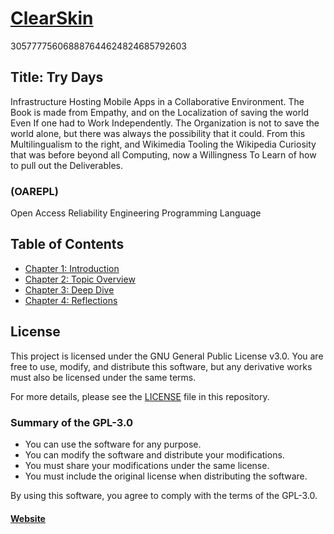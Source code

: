 # [ClearSkin](https://github.com/thaumaturgists/envisioning)
305777756068887644624824685792603
## Title: Try Days
Infrastructure Hosting Mobile Apps in a Collaborative Environment.
The Book is made from Empathy, and on the Localization of saving the world Even If one had to Work Independently. 
The Organization is not to save the world alone, but there was always the possibility that it could. 
From this Multilingualism to the right, and Wikimedia Tooling the Wikipedia Curiosity that was before beyond all Computing, now a Willingness To Learn of how to pull out the Deliverables.
### (OAREPL)
Open Access Reliability Engineering Programming Language

## Table of Contents
- [Chapter 1: Introduction](chapters/heterioneer1.md)
- [Chapter 2: Topic Overview](chapters/heterioneer2.md)
- [Chapter 3: Deep Dive](chapters/heterioneer3.md)
- [Chapter 4: Reflections](chapters/heterioneer4.md)

## License

This project is licensed under the GNU General Public License v3.0. You are free to use, modify, and distribute this software, but any derivative works must also be licensed under the same terms.

For more details, please see the [LICENSE](LICENSE) file in this repository.

### Summary of the GPL-3.0

- You can use the software for any purpose.
- You can modify the software and distribute your modifications.
- You must share your modifications under the same license.
- You must include the original license when distributing the software.

By using this software, you agree to comply with the terms of the GPL-3.0.


#### [Website](https://thaumaturgists.github.io/ClearSkin/)



